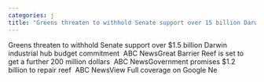 ```yaml
---
categories: j
title: "Greens threaten to withhold Senate support over 15 billion Darwin industrial hub budget commitment  ABC News"
---
```

Greens threaten to withhold Senate support over $1.5 billion Darwin industrial hub budget commitment&nbsp;&nbsp;ABC NewsGreat Barrier Reef is set to get a further 200 million dollars&nbsp;&nbsp;ABC NewsGovernment promises $1.2 billion to repair reef&nbsp;&nbsp;ABC NewsView Full coverage on Google Ne